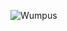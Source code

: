 
![Wumpus](https://images.uncyc.org/pt/thumb/7/7b/Greninja_mandando_ver.gif/300px-Greninja_mandando_ver.gif)
